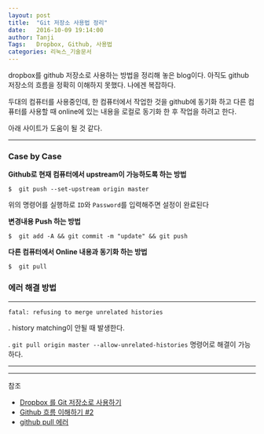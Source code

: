 ```yaml
---
layout: post
title:  "Git 저장소 사용법 정리"
date:   2016-10-09 19:14:00
author: Tanji
Tags:   Dropbox, Github, 사용법
categories: 리눅스_기술문서
---
```


dropbox를 github 저장소로 사용하는 방법을 정리해 놓은 blog이다. 아직도 github 저장소의 흐름을 정확히 이해하지 못했다. 나에겐 복잡하다.

두대의 컴퓨터를 사용중인데, 한 컴퓨터에서 작업한 것을 github에 동기화 하고 다른 컴퓨터를 사용할 때 online에 있는 내용을 로컬로 동기화 한 후 작업을 하려고 한다.

아래 사이트가 도움이 될 것 같다.


---

### Case by Case

**Github로 현재 컴퓨터에서 upstream이 가능하도록 하는 방법**

	$  git push --set-upstream origin master

위의 명령어를 실행하로 `ID`와 `Password`를 입력해주면 설정이 완료된다

**변경내용 Push 하는 방법**

	$  git add -A && git commit -m "update" && git push

**다른 컴퓨터에서 Online 내용과 동기화 하는 방법**

	$  git pull



### 에러 해결 방법

---

	fatal: refusing to merge unrelated histories

. history matching이 안될 때 발생한다. 

. `git pull origin master --allow-unrelated-histories` 명령어로 해결이 가능하다.

---



---
참조

- [Dropbox 를 Git 저장소로 사용하기][1]
- [Github 흐름 이해하기 #2][2]
- [github pull 에러][3]

[1]:	http://byteclass.tistory.com/19
[2]:	https://blog.outsider.ne.kr/866
[3]:	http://cpdev.tistory.com/51
